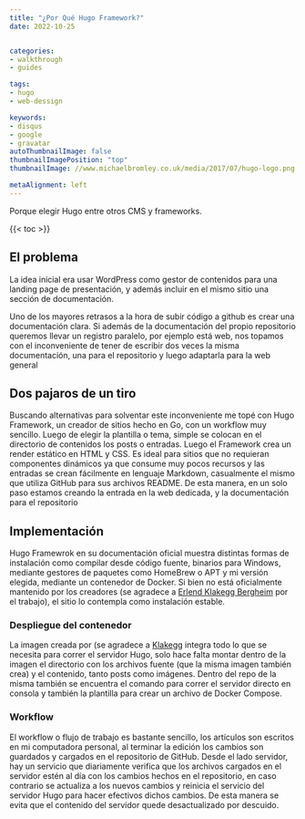 ```yaml
---
title: "¿Por Qué Hugo Framework?"
date: 2022-10-25


categories:
- walkthrough
- guides

tags:
- hugo
- web-dessign

keywords:
- disqus
- google
- gravatar
autoThumbnailImage: false
thumbnailImagePosition: "top"
thumbnailImage: //www.michaelbromley.co.uk/media/2017/07/hugo-logo.png

metaAlignment: left
---
```

Porque elegir Hugo entre otros CMS y frameworks.
<!--more-->

{{< toc >}}

## El problema


La idea inicial era usar WordPress como gestor de contenidos para una landing page de presentación, y además incluir en el mismo sitio una sección de documentación.

Uno de los mayores retrasos a la hora de subir código a github es crear una documentación clara. Si además de la documentación del propio repositorio queremos llevar un registro paralelo, por ejemplo está web, nos topamos con el inconveniente de tener de escribir dos veces la misma documentación, una para el repositorio y luego adaptarla para la web general

## Dos pajaros de un tiro

Buscando alternativas para solventar este inconveniente me topé con Hugo Framework, un creador de sitios hecho en Go, con un workflow muy sencillo. Luego de elegir la plantilla o tema, simple se colocan en el directorio de contenidos los posts o entradas. Luego el Framework crea un render estático en HTML y CSS. Es ideal para sitios que no requieran componentes dinámicos ya que consume muy pocos recursos y las entradas se crean fácilmente en lenguaje Markdown, casualmente el mismo que utiliza GitHub para sus archivos README. De esta manera, en un solo paso estamos creando la entrada en la web dedicada, y la documentación para el repositorio

## Implementación 

Hugo Framewrok en su documentación oficial muestra distintas formas de instalación como compilar desde código fuente, binarios para Windows, mediante gestores de paquetes como HomeBrew o APT y mi versión elegida, mediante un contenedor de Docker. Si bien no está oficialmente mantenido por los creadores (se agradece a [Erlend Klakegg Bergheim](https://github.com/klakegg) por el trabajo), el sitio lo contempla como instalación estable.

### Despliegue del contenedor

La imagen creada por (se agradece a [Klakegg](https://github.com/klakegg) integra todo lo que se necesita para correr el servidor Hugo, solo hace falta montar dentro de la imagen el directorio con los archivos fuente (que la misma imagen también crea) y el contenido, tanto posts como imágenes. Dentro del repo de la misma también se encuentra el comando para correr el servidor directo en consola y también la plantilla para crear un archivo de Docker Compose.

### Workflow

El workflow o flujo de trabajo es bastante sencillo, los artículos son escritos en mi computadora personal, al terminar la edición los cambios son guardados y cargados en el repositorio de GitHub. Desde el lado servidor, hay un servicio que diariamente verifica que los archivos cargados en el servidor estén al día con los cambios hechos en el repositorio, en caso contrario se actualiza a los nuevos cambios y reinicia el servicio del servidor Hugo para hacer efectivos dichos cambios. De esta manera se evita que el contenido del servidor quede desactualizado por descuido.